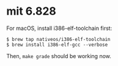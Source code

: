 mit 6.828
===========================

For macOS, install i386-elf-toolchain first:
```shell
$ brew tap nativeos/i386-elf-toolchain
$ brew install i386-elf-gcc --verbose
```

Then, `make grade` should be working now.
